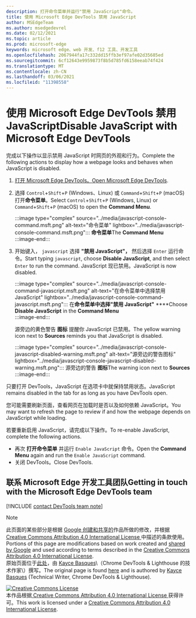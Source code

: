 ```yaml
---
description: 打开命令菜单并运行"禁用 JavaScript"命令。
title: 使用 Microsoft Edge DevTools 禁用 JavaScript
author: MSEdgeTeam
ms.author: msedgedevrel
ms.date: 02/12/2021
ms.topic: article
ms.prod: microsoft-edge
keywords: microsoft edge、web 开发、f12 工具、开发工具
ms.openlocfilehash: 2067944fa17c332dd15ffb3ef97afe02d35685ed
ms.sourcegitcommit: 6cf12643e9959873f8b5d785fd6158eeab74f424
ms.translationtype: MT
ms.contentlocale: zh-CN
ms.lasthandoff: 03/06/2021
ms.locfileid: "11398558"
---
```

<!-- Copyright Kayce Basques 

   Licensed under the Apache License, Version 2.0 (the "License");
   you may not use this file except in compliance with the License.
   You may obtain a copy of the License at

       https://www.apache.org/licenses/LICENSE-2.0

   Unless required by applicable law or agreed to in writing, software
   distributed under the License is distributed on an "AS IS" BASIS,
   WITHOUT WARRANTIES OR CONDITIONS OF ANY KIND, either express or implied.
   See the License for the specific language governing permissions and
   limitations under the License.  -->

# <a name="disable-javascript-with-microsoft-edge-devtools"></a><span data-ttu-id="bf614-104">使用 Microsoft Edge DevTools 禁用 JavaScript</span><span class="sxs-lookup"><span data-stu-id="bf614-104">Disable JavaScript with Microsoft Edge DevTools</span></span>  

<span data-ttu-id="bf614-105">完成以下操作以显示禁用 JavaScript 时网页的外观和行为。</span><span class="sxs-lookup"><span data-stu-id="bf614-105">Complete the following actions to display how a webpage looks and behaves when JavaScript is disabled.</span></span>  

1.  <span data-ttu-id="bf614-106">[打开 Microsoft Edge DevTools。][DevToolsOpen]</span><span class="sxs-lookup"><span data-stu-id="bf614-106">[Open Microsoft Edge DevTools][DevToolsOpen].</span></span>  
1.  <span data-ttu-id="bf614-107">选择 `Control`+`Shift`+`P` \(Windows、Linux\) 或 `Command`+`Shift`+`P` \(macOS\) 打开**命令菜单**。</span><span class="sxs-lookup"><span data-stu-id="bf614-107">Select `Control`+`Shift`+`P` \(Windows, Linux\) or `Command`+`Shift`+`P` \(macOS\) to open the **Command Menu**.</span></span>  
    
    :::image type="complex" source="../media/javascript-console-command.msft.png" alt-text="命令菜单" lightbox="../media/javascript-console-command.msft.png":::
       <span data-ttu-id="bf614-109">**命令菜单**</span><span class="sxs-lookup"><span data-stu-id="bf614-109">The **Command Menu**</span></span>  
    :::image-end:::  
    
1.  <span data-ttu-id="bf614-110">开始键入， `javascript` 选择 **"禁用 JavaScript"，** 然后选择 `Enter` 运行命令。</span><span class="sxs-lookup"><span data-stu-id="bf614-110">Start typing `javascript`, choose **Disable JavaScript**, and then select `Enter` to run the command.</span></span>  <span data-ttu-id="bf614-111">JavaScript 现已禁用。</span><span class="sxs-lookup"><span data-stu-id="bf614-111">JavaScript is now disabled.</span></span>  
    
    :::image type="complex" source="../media/javascript-console-command-javascript.msft.png" alt-text="在命令菜单中选择禁用 JavaScript" lightbox="../media/javascript-console-command-javascript.msft.png":::
       <span data-ttu-id="bf614-113">在**命令菜单中选择"禁用 JavaScript"** \*\*\*\*</span><span class="sxs-lookup"><span data-stu-id="bf614-113">Choose **Disable JavaScript** in the **Command Menu**</span></span>  
    :::image-end:::  
    
    <span data-ttu-id="bf614-114">源旁边的黄色警告 **图标** 提醒你 JavaScript 已禁用。</span><span class="sxs-lookup"><span data-stu-id="bf614-114">The yellow warning icon next to **Sources** reminds you that JavaScript is disabled.</span></span>  
    
    :::image type="complex" source="../media/javascript-console-javascript-disabled-warning.msft.png" alt-text="源旁边的警告图标" lightbox="../media/javascript-console-javascript-disabled-warning.msft.png":::
       <span data-ttu-id="bf614-116">源旁边的警告 **图标**</span><span class="sxs-lookup"><span data-stu-id="bf614-116">The warning icon next to **Sources**</span></span>  
    :::image-end:::  
    
<span data-ttu-id="bf614-117">只要打开 DevTools，JavaScript 在选项卡中就保持禁用状态。</span><span class="sxs-lookup"><span data-stu-id="bf614-117">JavaScript remains disabled in the tab for as long as you have DevTools open.</span></span>  

<span data-ttu-id="bf614-118">您可能需要刷新页面，查看网页在加载时是否以及如何依赖 JavaScript。</span><span class="sxs-lookup"><span data-stu-id="bf614-118">You may want to refresh the page to review if and how the webpage depends on JavaScript while loading.</span></span>  

<span data-ttu-id="bf614-119">若要重新启用 JavaScript，请完成以下操作。</span><span class="sxs-lookup"><span data-stu-id="bf614-119">To re-enable JavaScript, complete the following actions.</span></span>  

*   <span data-ttu-id="bf614-120">再次 **打开命令菜单** 并运行 `Enable JavaScript` 命令。</span><span class="sxs-lookup"><span data-stu-id="bf614-120">Open the **Command Menu** again and run the `Enable JavaScript` command.</span></span>  
*   <span data-ttu-id="bf614-121">关闭 DevTools。</span><span class="sxs-lookup"><span data-stu-id="bf614-121">Close DevTools.</span></span>  

## <a name="getting-in-touch-with-the-microsoft-edge-devtools-team"></a><span data-ttu-id="bf614-122">联系 Microsoft Edge 开发工具团队</span><span class="sxs-lookup"><span data-stu-id="bf614-122">Getting in touch with the Microsoft Edge DevTools team</span></span>  

[!INCLUDE [contact DevTools team note](../includes/contact-devtools-team-note.md)]  

<!-- links -->  

[DevToolsOpen]: ../open/index.md "打开 Microsoft Edge DevTools | Microsoft Docs"  

> [!NOTE]
> <span data-ttu-id="bf614-124">此页面的某些部分是根据 [Google 创建和共享的][GoogleSitePolicies]作品所做的修改，并根据[ Creative Commons Attribution 4.0 International License ][CCA4IL]中描述的条款使用。</span><span class="sxs-lookup"><span data-stu-id="bf614-124">Portions of this page are modifications based on work created and [shared by Google][GoogleSitePolicies] and used according to terms described in the [Creative Commons Attribution 4.0 International License][CCA4IL].</span></span>  
> <span data-ttu-id="bf614-125">原始页面位于[此处](https://developers.google.com/web/tools/chrome-devtools/javascript/disable)，由 [Kayce Basques][KayceBasques]\（Chrome DevTools \& Lighthouse 的技术作家\）撰写。</span><span class="sxs-lookup"><span data-stu-id="bf614-125">The original page is found [here](https://developers.google.com/web/tools/chrome-devtools/javascript/disable) and is authored by [Kayce Basques][KayceBasques] \(Technical Writer, Chrome DevTools \& Lighthouse\).</span></span>  

[![Creative Commons License][CCby4Image]][CCA4IL]  
<span data-ttu-id="bf614-127">本作品根据[ Creative Commons Attribution 4.0 International License ][CCA4IL]获得许可。</span><span class="sxs-lookup"><span data-stu-id="bf614-127">This work is licensed under a [Creative Commons Attribution 4.0 International License][CCA4IL].</span></span>  

[CCA4IL]: https://creativecommons.org/licenses/by/4.0  
[CCby4Image]: https://i.creativecommons.org/l/by/4.0/88x31.png  
[GoogleSitePolicies]: https://developers.google.com/terms/site-policies  
[KayceBasques]: https://developers.google.com/web/resources/contributors/kaycebasques  
